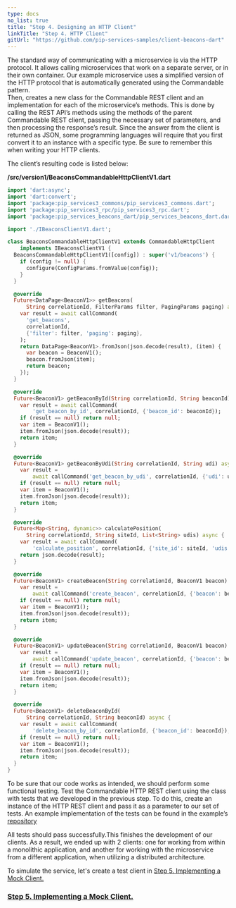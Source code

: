 ```yaml
---
type: docs
no_list: true
title: "Step 4. Designing an HTTP Client"
linkTitle: "Step 4. HTTP Client" 
gitUrl: "https://github.com/pip-services-samples/client-beacons-dart"
---
```


The standard way of communicating with a microservice is via the HTTP protocol. It allows calling microservices that work on a separate server, or in their own container. Our example microservice uses a simplified version of the HTTP protocol that is automatically generated using the Commandable pattern.    
Then, creates a new class for the Commandable REST client and an implementation for each of the microservice’s methods. This is done by calling the REST API’s methods using the methods of the parent Commandable REST client, passing the necessary set of parameters, and then processing the response’s result. Since the answer from the client is returned as JSON, some programming languages will require that you first convert it to an instance with a specific type. Be sure to remember this when writing your HTTP clients.

The client’s resulting code is listed below:

**/src/version1/BeaconsCommandableHttpClientV1.dart**

```dart
import 'dart:async';
import 'dart:convert';
import 'package:pip_services3_commons/pip_services3_commons.dart';
import 'package:pip_services3_rpc/pip_services3_rpc.dart';
import 'package:pip_services_beacons_dart/pip_services_beacons_dart.dart';

import './IBeaconsClientV1.dart';

class BeaconsCommandableHttpClientV1 extends CommandableHttpClient
    implements IBeaconsClientV1 {
  BeaconsCommandableHttpClientV1([config]) : super('v1/beacons') {
    if (config != null) {
      configure(ConfigParams.fromValue(config));
    }
  }

  @override
  Future<DataPage<BeaconV1>> getBeacons(
      String correlationId, FilterParams filter, PagingParams paging) async {
    var result = await callCommand(
      'get_beacons',
      correlationId,
      {'filter': filter, 'paging': paging},
    );
    return DataPage<BeaconV1>.fromJson(json.decode(result), (item) {
      var beacon = BeaconV1();
      beacon.fromJson(item);
      return beacon;
    });
  }

  @override
  Future<BeaconV1> getBeaconById(String correlationId, String beaconId) async {
    var result = await callCommand(
        'get_beacon_by_id', correlationId, {'beacon_id': beaconId});
    if (result == null) return null;
    var item = BeaconV1();
    item.fromJson(json.decode(result));
    return item;
  }

  @override
  Future<BeaconV1> getBeaconByUdi(String correlationId, String udi) async {
    var result =
        await callCommand('get_beacon_by_udi', correlationId, {'udi': udi});
    if (result == null) return null;
    var item = BeaconV1();
    item.fromJson(json.decode(result));
    return item;
  }

  @override
  Future<Map<String, dynamic>> calculatePosition(
      String correlationId, String siteId, List<String> udis) async {
    var result = await callCommand(
        'calculate_position', correlationId, {'site_id': siteId, 'udis': udis});
    return json.decode(result);
  }

  @override
  Future<BeaconV1> createBeacon(String correlationId, BeaconV1 beacon) async {
    var result =
        await callCommand('create_beacon', correlationId, {'beacon': beacon});
    if (result == null) return null;
    var item = BeaconV1();
    item.fromJson(json.decode(result));
    return item;
  }

  @override
  Future<BeaconV1> updateBeacon(String correlationId, BeaconV1 beacon) async {
    var result =
        await callCommand('update_beacon', correlationId, {'beacon': beacon});
    if (result == null) return null;
    var item = BeaconV1();
    item.fromJson(json.decode(result));
    return item;
  }

  @override
  Future<BeaconV1> deleteBeaconById(
      String correlationId, String beaconId) async {
    var result = await callCommand(
        'delete_beacon_by_id', correlationId, {'beacon_id': beaconId});
    if (result == null) return null;
    var item = BeaconV1();
    item.fromJson(json.decode(result));
    return item;
  }
}

```

To be sure that our code works as intended, we should perform some functional testing. Test the Commandable HTTP REST client using the class with tests that we developed in the previous step. To do this, create an instance of the HTTP REST client and pass it as a parameter to our set of tests.
An example implementation of the tests can be found in the example’s [repository](https://github.com/pip-services-samples/client-beacons-dart/blob/master/test/clients/version1/BeaconsCommandableHttpClientV1_test.dart)

All tests should pass successfully.This finishes the development of our clients. As a result, we ended up with 2 clients: one for working from within a monolithic application, and another for working with the microservice from a different application, when utilizing a distributed architecture.

To simulate the service, let's create a test client in [Step 5. Implementing a Mock Client.](../step4)


<span class="hide-title-link">

### [Step 5. Implementing a Mock Client.](../step4)

</span>
